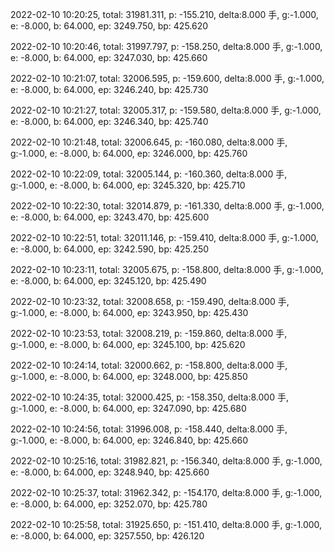 2022-02-10 10:20:25, total: 31981.311, p: -155.210, delta:8.000 手, g:-1.000, e: -8.000, b: 64.000, ep: 3249.750, bp: 425.620

2022-02-10 10:20:46, total: 31997.797, p: -158.250, delta:8.000 手, g:-1.000, e: -8.000, b: 64.000, ep: 3247.030, bp: 425.660

2022-02-10 10:21:07, total: 32006.595, p: -159.600, delta:8.000 手, g:-1.000, e: -8.000, b: 64.000, ep: 3246.240, bp: 425.730

2022-02-10 10:21:27, total: 32005.317, p: -159.580, delta:8.000 手, g:-1.000, e: -8.000, b: 64.000, ep: 3246.340, bp: 425.740

2022-02-10 10:21:48, total: 32006.645, p: -160.080, delta:8.000 手, g:-1.000, e: -8.000, b: 64.000, ep: 3246.000, bp: 425.760

2022-02-10 10:22:09, total: 32005.144, p: -160.360, delta:8.000 手, g:-1.000, e: -8.000, b: 64.000, ep: 3245.320, bp: 425.710

2022-02-10 10:22:30, total: 32014.879, p: -161.330, delta:8.000 手, g:-1.000, e: -8.000, b: 64.000, ep: 3243.470, bp: 425.600

2022-02-10 10:22:51, total: 32011.146, p: -159.410, delta:8.000 手, g:-1.000, e: -8.000, b: 64.000, ep: 3242.590, bp: 425.250

2022-02-10 10:23:11, total: 32005.675, p: -158.800, delta:8.000 手, g:-1.000, e: -8.000, b: 64.000, ep: 3245.120, bp: 425.490

2022-02-10 10:23:32, total: 32008.658, p: -159.490, delta:8.000 手, g:-1.000, e: -8.000, b: 64.000, ep: 3243.950, bp: 425.430

2022-02-10 10:23:53, total: 32008.219, p: -159.860, delta:8.000 手, g:-1.000, e: -8.000, b: 64.000, ep: 3245.100, bp: 425.620

2022-02-10 10:24:14, total: 32000.662, p: -158.800, delta:8.000 手, g:-1.000, e: -8.000, b: 64.000, ep: 3248.000, bp: 425.850

2022-02-10 10:24:35, total: 32000.425, p: -158.350, delta:8.000 手, g:-1.000, e: -8.000, b: 64.000, ep: 3247.090, bp: 425.680

2022-02-10 10:24:56, total: 31996.008, p: -158.440, delta:8.000 手, g:-1.000, e: -8.000, b: 64.000, ep: 3246.840, bp: 425.660

2022-02-10 10:25:16, total: 31982.821, p: -156.340, delta:8.000 手, g:-1.000, e: -8.000, b: 64.000, ep: 3248.940, bp: 425.660

2022-02-10 10:25:37, total: 31962.342, p: -154.170, delta:8.000 手, g:-1.000, e: -8.000, b: 64.000, ep: 3252.070, bp: 425.780

2022-02-10 10:25:58, total: 31925.650, p: -151.410, delta:8.000 手, g:-1.000, e: -8.000, b: 64.000, ep: 3257.550, bp: 426.120